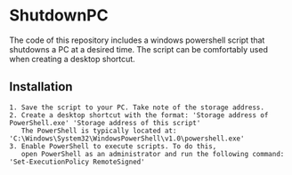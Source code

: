 # ShutdownPC
The code of this repository includes a windows powershell script that shutdowns a PC at a desired time. The script can be comfortably used when creating a desktop shortcut.

## Installation
    1. Save the script to your PC. Take note of the storage address.
    2. Create a desktop shortcut with the format: 'Storage address of PowerShell.exe' 'Storage address of this script'
       The PowerShell is typically located at: 'C:\Windows\System32\WindowsPowerShell\v1.0\powershell.exe'
    3. Enable PowerShell to execute scripts. To do this,
       open PowerShell as an administrator and run the following command: 'Set-ExecutionPolicy RemoteSigned'
